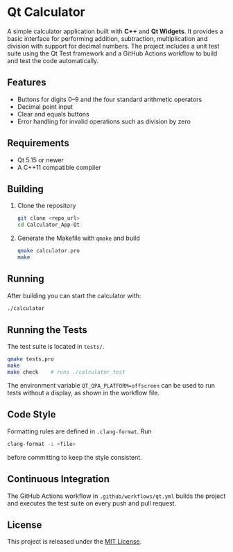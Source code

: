 # Qt Calculator

A simple calculator application built with **C++** and **Qt Widgets**. It provides a basic interface for performing addition, subtraction, multiplication and division with support for decimal numbers. The project includes a unit test suite using the Qt Test framework and a GitHub Actions workflow to build and test the code automatically.

## Features

- Buttons for digits 0&ndash;9 and the four standard arithmetic operators
- Decimal point input
- Clear and equals buttons
- Error handling for invalid operations such as division by zero

## Requirements

- Qt 5.15 or newer
- A C++11 compatible compiler

## Building

1. Clone the repository
   ```bash
   git clone <repo_url>
   cd Calculator_App-Qt
   ```
2. Generate the Makefile with `qmake` and build
   ```bash
   qmake calculator.pro
   make
   ```

## Running

After building you can start the calculator with:
```bash
./calculator
```

## Running the Tests

The test suite is located in `tests/`.
```bash
qmake tests.pro
make
make check    # runs ./calculator_test
```
The environment variable `QT_QPA_PLATFORM=offscreen` can be used to run tests without a display, as shown in the workflow file.

## Code Style

Formatting rules are defined in `.clang-format`. Run
```bash
clang-format -i <file>
```
before committing to keep the style consistent.

## Continuous Integration

The GitHub Actions workflow in `.github/workflows/qt.yml` builds the project and executes the test suite on every push and pull request.

## License

This project is released under the [MIT License](LICENSE).
